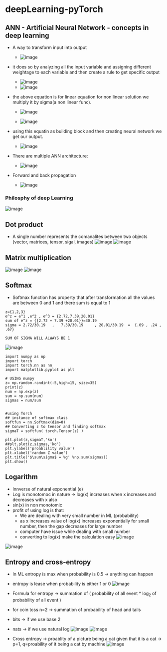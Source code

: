 # deepLearning-pyTorch

## ANN - Artificial Neural Network - concepts in deep learning

* A way to transform input into output
  * ![image](https://github.com/nsaqui4c/deepLearning-pyTorch/assets/45531263/e3397885-aa61-4961-b4ea-9e6956261459)

* it does so by analyzing all the input variable and assigning different weightage to each variable and then create a rule to get specific output
  * ![image](https://github.com/nsaqui4c/deepLearning-pyTorch/assets/45531263/866d4944-2ab3-4631-9fbe-7410d208886f)
  * ![image](https://github.com/nsaqui4c/deepLearning-pyTorch/assets/45531263/b254bf49-612d-420c-8eee-425887952c0f)

* the above equation is for linear equation for non linear solution we multiply it by sigma(a non linear func).
  * ![image](https://github.com/nsaqui4c/deepLearning-pyTorch/assets/45531263/3708638b-82fb-4227-b93b-39b5a212686c)

  * ![image](https://github.com/nsaqui4c/deepLearning-pyTorch/assets/45531263/f72579a5-2360-4941-8158-6815787492ea)

* using this equatin as building block and then creating neural network we get our output.
  * ![image](https://github.com/nsaqui4c/deepLearning-pyTorch/assets/45531263/591f605d-fe7d-49ad-9711-fa88fe0c11ed)

* There are multiple ANN architecture:
  *  ![image](https://github.com/nsaqui4c/deepLearning-pyTorch/assets/45531263/60c37ed6-3d38-47ed-a140-32903c4ba42e)
 
* Forward and back propagation
  * ![image](https://github.com/nsaqui4c/deepLearning-pyTorch/assets/45531263/f5b3ea80-286c-4569-abf4-ea4378454ef8)


 
### Philosphy of deep Learning
![image](https://github.com/nsaqui4c/deepLearning-pyTorch/assets/45531263/63b0e896-13fb-466f-80f9-9fa779edcb85)



## Dot product
* A single number represents the comanalites between two objects (vector, matrices, tensor, sigal, images)
![image](https://github.com/nsaqui4c/deepLearning-pyTorch/assets/45531263/55548268-33e7-41e9-8289-d5af9945dcc9)
![image](https://github.com/nsaqui4c/deepLearning-pyTorch/assets/45531263/91a601f3-6b2e-4829-86ed-6e11ec6783a2)

## Matrix multiplication
![image](https://github.com/nsaqui4c/deepLearning-pyTorch/assets/45531263/f20a4468-e445-413e-9f81-42d3e039bd28)
![image](https://github.com/nsaqui4c/deepLearning-pyTorch/assets/45531263/6d662023-42da-4148-8833-c12ea36a611b)


## Softmax
* Softmax function has property that after transformation all the values are between 0 and 1 and there sum is equal to 1
```
z={1,2,3}
e^z = e^1 ,e^2 , e^3 = {2.72,7.39,20.01}
sum of e^z = {{2.72 + 7.39 +20.01}}=30.19
sigma = 2.72/30.19   ,   7.39/30.19     , 20.01/30.19  =  {.09 , .24 , .67}

SUM OF SIGMA WILL ALWAYS BE 1
```
![image](https://github.com/nsaqui4c/deepLearning-pyTorch/assets/45531263/caf9a96c-b79d-4b9b-b616-8624f5d09fe9)
```
import numpy as np
import torch
import torch.nn as nn
import matplotlib.pyplot as plt

# USING numpy
z= np.random.randint(-5,high=15, size=35)
print(z)
num = np.exp(z)
sum = np.sum(num)
sigmas = num/sum


#using Torch
## instance of softmax class
softfun = nn.Softmax(dim=0)
## Converting z to tensor and finding softmax
sigmaT = softfun( torch.Tensor(z) )

plt.plot(z,sigmaT,'ko')
##plt.plot(z,sigmas,'ko')
plt.ylabel('proablility value')
plt.xlabel('random Z value')
plt.title('$\sum\sigma$ = %g' %np.sum(sigmas))
plt.show()
```
## Logarithm
* Innverse of natural exponential (e)
* Log is monotomoc in nature -> log(x) increases when x increases and decreases with x also
* sin(x) in non monotomic
* profit of using log is that:
  * We are dealing with very small number in ML (probability)
  * as x increases value of log(x) increases exponentially for small number, then the gap decreases for large number
  * computer have issue while dealing with small number
  * converting to log(x) make the calculation easy
![image](https://github.com/nsaqui4c/deepLearning-pyTorch/assets/45531263/18a6d63a-1fb3-498c-89e9-1b6deaf31754)

![image](https://github.com/nsaqui4c/deepLearning-pyTorch/assets/45531263/1139d496-91fb-4422-bc87-8029b2f94b57)

## Entropy and cross-entropy

* In ML entropy is max when probability is 0.5  -> anything can happen
* entropy is lease when probability is either 1 or 0
![image](https://github.com/nsaqui4c/deepLearning-pyTorch/assets/45531263/60a448bd-afc6-4b71-996e-8009ffd56c9c)

* Formula for entropy -> summation of ( probability of all event * log<sub>2</sub> of  probability of all event )
* for coin toss n=2 -> summation of probability of head and tails
* bits -> if we use base 2
* nats -> if we use natural log
![image](https://github.com/nsaqui4c/deepLearning-pyTorch/assets/45531263/9fc5aa89-fc4c-4533-8b22-4110fa99f5eb)
![image](https://github.com/nsaqui4c/deepLearning-pyTorch/assets/45531263/1fde8804-f466-4b08-b49a-8e1d52c1a529)
* Cross entropy -> proablity of a picture being a cat given that it is a cat  -> p=1, q=proability of it being a cat by machine
![image](https://github.com/nsaqui4c/deepLearning-pyTorch/assets/45531263/f8515d1a-8cea-49d6-a949-4bf26b19af2b)






